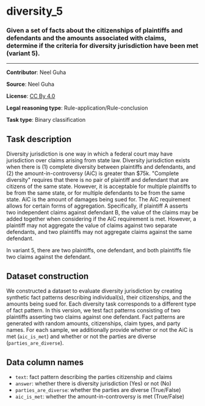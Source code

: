 # diversity_5 

### Given a set of facts about the citizenships of plaintiffs and defendants and the amounts associated with claims, determine if the criteria for diversity jurisdiction have been met (variant 5).
---

**Contributor**: Neel Guha 

**Source**: Neel Guha

**License**: [CC By 4.0](https://creativecommons.org/licenses/by/4.0/)

**Legal reasoning type**: Rule-application/Rule-conclusion

**Task type**: Binary classification

## Task description

Diversity jurisdiction is one way in which a federal court may have jurisdiction over claims arising from state law. Diversity jurisdiction exists when there is (1) complete diversity between plaintiffs and defendants, and (2) the amount-in-controversy (AiC) is greater than \$75k.
"Complete diversity" requires that there is no pair of plaintiff and defendant that are citizens of the same state. However, it is acceptable for multiple plaintiffs to be from the same state, or for multiple defendants to be from the same state. AiC is the amount of damages being sued for. The AiC requirement allows for certain forms of aggregation. Specifically, if plaintiff A asserts two independent claims against defendant B, the value of the claims may be added together when considering if the AiC requirement is met. However, a plaintiff may not aggregate the value of claims against two separate defendants, and two plaintiffs may not aggregate claims against the same defendant.

In variant 5, there are two plaintiffs, one defendant, and both plaintiffs file two claims against the defendant.

## Dataset construction

We constructed a dataset to evaluate diversity jurisdiction by creating synthetic fact patterns describing individual(s), their citizenships, and the amounts being sued for. Each diversity task corresponds to a different type of fact pattern. In this version, we test fact patterns consisting of two plaintiffs asserting two claims against one defendant. Fact patterns are generated with random amounts, citizenships, claim types, and party names. For each sample, we additionally provide whether or not the AiC is met (`aic_is_met`) and whether or not the parties are diverse (`parties_are_diverse`).

## Data column names

- `text`: fact pattern describing the parties citizenship and claims
- `answer`: whether there is diversity jurisdiction (Yes) or not (No)
- `parties_are_diverse`: whether the parties are diverse (True/False) 
- `aic_is_met`: whether the amount-in-controversy is met (True/False)